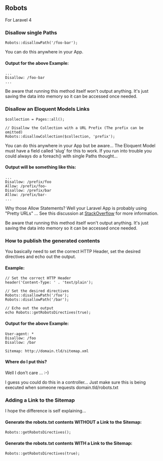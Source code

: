 ## Robots

For Laravel 4

### Disallow single Paths

    Robots::disallowPath('/foo-bar');

You can do this anywhere in your App.

#### Output for the above Example:

    ...
    Disallow: /foo-bar
    ...

Be aware that running this method itself won't output anything. It's just saving the data into memory so it can be
accessed once needed.

### Disallow an Eloquent Models Links

    $collection = Pages::all();

    // Disallow the Collection with a URL Prefix (The prefix can be omitted)
    Robots::disallowCollection($collection, 'prefix');

You can do this anywhere in your App but be aware... The Eloquent Model must have a field called 'slug' for this to
work. If you run into trouble you could always do a foreach() with single Paths thought...

#### Output will be something like this:

    ...
    Disallow: /prefix/foo
    Allow: /prefix/foo-
    Disallow: /prefix/bar
    Allow: /prefix/bar-
    ...

Why those Allow Statements? Well your Laravel App is probably using "Pretty URLs" ... See this discussion at
[StackOverflow](http://stackoverflow.com/questions/21367853/pretty-urls-and-robots-txt) for more information.

Be aware that running this method itself won't output anything. It's just saving the data into memory so it can be
accessed once needed.

### How to publish the generated contents

You basically need to set the correct HTTP Header, set the desired directives and echo out the output.

#### Example:

    // Set the correct HTTP Header
    header('Content-Type: ' . 'text/plain');

    // Set the desired directives
    Robots::disallowPath('/foo');
    Robots::disallowPath('/bar');

    // Echo out the output
    echo Robots::getRobotsDirectives(true);

#### Output for the above Example:

    User-agent: *
    Disallow: /foo
    Disallow: /bar

    Sitemap: http://domain.tld/sitemap.xml

#### Where do I put this?

Well I don't care ... :-)

I guess you could do this in a controller... Just make sure this is being executed when someone requests
domain.tld/robots.txt

### Adding a Link to the Sitemap

I hope the difference is self explaining...

#### Generate the robots.txt contents WITHOUT a Link to the Sitemap:

    Robots::getRobotsDirectives();

#### Generate the robots.txt contents WITH a Link to the Sitemap:

    Robots::getRobotsDirectives(true);
